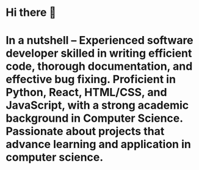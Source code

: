 <h1>Hi there 👋<h1>
<p>In a nutshell –
Experienced software developer skilled in writing efficient code, thorough
documentation, and effective bug fixing. Proficient in Python, React,
HTML/CSS, and JavaScript, with a strong academic background in Computer
Science. Passionate about projects that advance learning and application in
computer science.</p>

